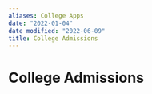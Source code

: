 ```yaml
---
aliases: College Apps
date: "2022-01-04"
date modified: "2022-06-09"
title: College Admissions
---
```


# College Admissions

